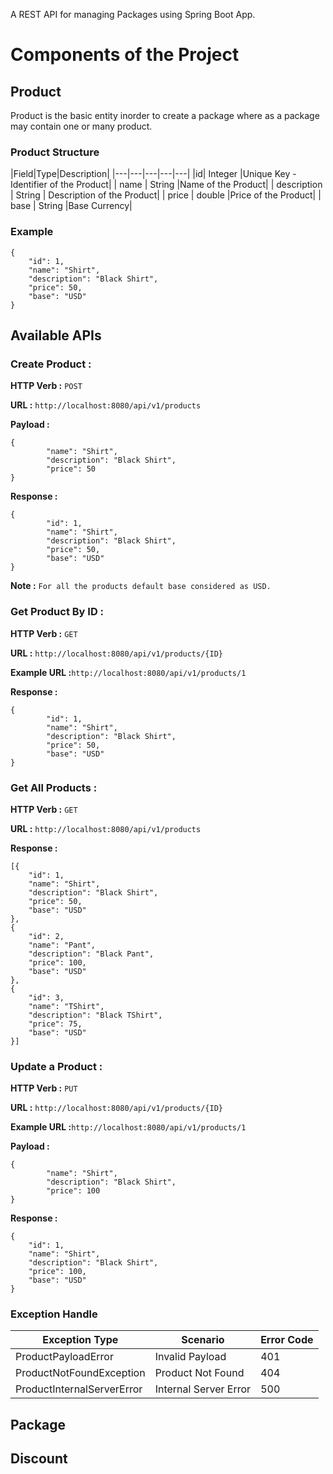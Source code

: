 A REST API for managing Packages using Spring Boot App.

# Components of the Project
## Product
Product is the basic entity inorder to create a package where as a package may contain one or many product.

### Product Structure
|Field|Type|Description|
|---|---|---|---|---| 
|id| Integer |Unique Key - Identifier of the Product|
| name | String |Name of the Product|
| description | String | Description of the Product|
| price | double |Price of the Product|
| base | String |Base Currency|
### Example
    {
        "id": 1,
        "name": "Shirt",
        "description": "Black Shirt",
        "price": 50,
        "base": "USD"
    }
## Available APIs
### Create Product :
**HTTP Verb :** `POST`
	
**URL :**
`http://localhost:8080/api/v1/products`

 **Payload :**  
 
	{
        	"name": "Shirt",
        	"description": "Black Shirt",
        	"price": 50
    }
    
 **Response :**
   
	{
        	"id": 1,
    		"name": "Shirt",
    		"description": "Black Shirt",
    		"price": 50,
    		"base": "USD"
    }
    
**Note :** `For all the products default base considered as USD.`    

### Get Product By ID :
**HTTP Verb :** `GET`

**URL :**
`http://localhost:8080/api/v1/products/{ID}`

**Example URL :**`http://localhost:8080/api/v1/products/1`

**Response :**
   
	{
        	"id": 1,
    		"name": "Shirt",
    		"description": "Black Shirt",
    		"price": 50,
    		"base": "USD"
    }

### Get All Products :

**HTTP Verb :** `GET`

**URL :**
`http://localhost:8080/api/v1/products`

**Response :**
   
	[{
        "id": 1,
        "name": "Shirt",
        "description": "Black Shirt",
        "price": 50,
        "base": "USD"
    },
    {
        "id": 2,
        "name": "Pant",
        "description": "Black Pant",
        "price": 100,
        "base": "USD"
    },
    {
        "id": 3,
        "name": "TShirt",
        "description": "Black TShirt",
        "price": 75,
        "base": "USD"
    }]
### Update a Product :

**HTTP Verb :** `PUT`

**URL :**
`http://localhost:8080/api/v1/products/{ID}`

**Example URL :**`http://localhost:8080/api/v1/products/1`

**Payload :**

	{
        	"name": "Shirt",
        	"description": "Black Shirt",
        	"price": 100
    }

**Response :**
   
	{
        "id": 1,
        "name": "Shirt",
        "description": "Black Shirt",
        "price": 100,
        "base": "USD"
    }
    
### Exception Handle
|Exception Type|Scenario|Error Code|
|---|---|---|
|ProductPayloadError|Invalid Payload|401|
|ProductNotFoundException|Product Not Found|404|
|ProductInternalServerError|Internal Server Error|500|

## Package

## Discount
